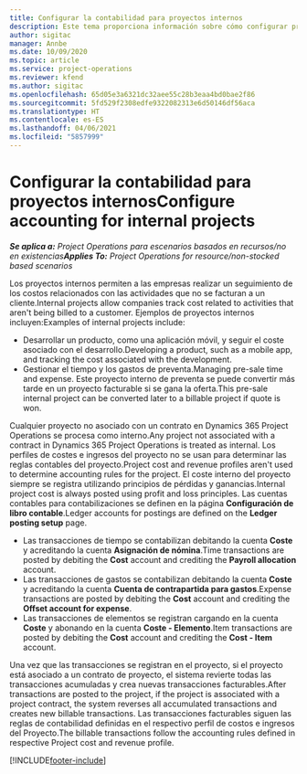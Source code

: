 ```yaml
---
title: Configurar la contabilidad para proyectos internos
description: Este tema proporciona información sobre cómo configurar prácticas de contabilidad para proyectos internos en Project Operations.
author: sigitac
manager: Annbe
ms.date: 10/09/2020
ms.topic: article
ms.service: project-operations
ms.reviewer: kfend
ms.author: sigitac
ms.openlocfilehash: 65d05e3a6321dc32aee55c28b3eaa4bd0bae2f86
ms.sourcegitcommit: 5fd529f2308edfe9322082313e6d50146df56aca
ms.translationtype: HT
ms.contentlocale: es-ES
ms.lasthandoff: 04/06/2021
ms.locfileid: "5857999"
---
```

# <a name="configure-accounting-for-internal-projects"></a><span data-ttu-id="7e35b-103">Configurar la contabilidad para proyectos internos</span><span class="sxs-lookup"><span data-stu-id="7e35b-103">Configure accounting for internal projects</span></span>

<span data-ttu-id="7e35b-104">_**Se aplica a:** Project Operations para escenarios basados en recursos/no en existencias_</span><span class="sxs-lookup"><span data-stu-id="7e35b-104">_**Applies To:** Project Operations for resource/non-stocked based scenarios_</span></span>

<span data-ttu-id="7e35b-105">Los proyectos internos permiten a las empresas realizar un seguimiento de los costos relacionados con las actividades que no se facturan a un cliente.</span><span class="sxs-lookup"><span data-stu-id="7e35b-105">Internal projects allow companies track cost related to activities that aren't being billed to a customer.</span></span> <span data-ttu-id="7e35b-106">Ejemplos de proyectos internos incluyen:</span><span class="sxs-lookup"><span data-stu-id="7e35b-106">Examples of internal projects include:</span></span>

- <span data-ttu-id="7e35b-107">Desarrollar un producto, como una aplicación móvil, y seguir el coste asociado con el desarrollo.</span><span class="sxs-lookup"><span data-stu-id="7e35b-107">Developing a product, such as a mobile app, and tracking the cost associated with the development.</span></span>
- <span data-ttu-id="7e35b-108">Gestionar el tiempo y los gastos de preventa.</span><span class="sxs-lookup"><span data-stu-id="7e35b-108">Managing pre-sale time and expense.</span></span> <span data-ttu-id="7e35b-109">Este proyecto interno de preventa se puede convertir más tarde en un proyecto facturable si se gana la oferta.</span><span class="sxs-lookup"><span data-stu-id="7e35b-109">This pre-sale internal project can be converted later to a billable project if quote is won.</span></span>

<span data-ttu-id="7e35b-110">Cualquier proyecto no asociado con un contrato en Dynamics 365 Project Operations se procesa como interno.</span><span class="sxs-lookup"><span data-stu-id="7e35b-110">Any project not associated with a contract in Dynamics 365 Project Operations is treated as internal.</span></span> <span data-ttu-id="7e35b-111">Los perfiles de costes e ingresos del proyecto no se usan para determinar las reglas contables del proyecto.</span><span class="sxs-lookup"><span data-stu-id="7e35b-111">Project cost and revenue profiles aren't used to determine accounting rules for the project.</span></span> <span data-ttu-id="7e35b-112">El coste interno del proyecto siempre se registra utilizando principios de pérdidas y ganancias.</span><span class="sxs-lookup"><span data-stu-id="7e35b-112">Internal project cost is always posted using profit and loss principles.</span></span> <span data-ttu-id="7e35b-113">Las cuentas contables para contabilizaciones se definen en la página **Configuración de libro contable**.</span><span class="sxs-lookup"><span data-stu-id="7e35b-113">Ledger accounts for postings are defined on the **Ledger posting setup** page.</span></span>

- <span data-ttu-id="7e35b-114">Las transacciones de tiempo se contabilizan debitando la cuenta **Coste** y acreditando la cuenta **Asignación de nómina**.</span><span class="sxs-lookup"><span data-stu-id="7e35b-114">Time transactions are posted by debiting the **Cost** account and crediting the **Payroll allocation** account.</span></span>
- <span data-ttu-id="7e35b-115">Las transacciones de gastos se contabilizan debitando la cuenta **Coste** y acreditando la cuenta **Cuenta de contrapartida para gastos**.</span><span class="sxs-lookup"><span data-stu-id="7e35b-115">Expense transactions are posted by debiting the **Cost** account and crediting the **Offset account for expense**.</span></span>
- <span data-ttu-id="7e35b-116">Las transacciones de elementos se registran cargando en la cuenta **Coste** y abonando en la cuenta **Coste - Elemento**.</span><span class="sxs-lookup"><span data-stu-id="7e35b-116">Item transactions are posted by debiting the **Cost** account and crediting the **Cost - Item** account.</span></span>

<span data-ttu-id="7e35b-117">Una vez que las transacciones se registran en el proyecto, si el proyecto está asociado a un contrato de proyecto, el sistema revierte todas las transacciones acumuladas y crea nuevas transacciones facturables.</span><span class="sxs-lookup"><span data-stu-id="7e35b-117">After transactions are posted to the project, if the project is associated with a project contract, the system reverses all accumulated transactions and creates new billable transactions.</span></span> <span data-ttu-id="7e35b-118">Las transacciones facturables siguen las reglas de contabilidad definidas en el respectivo perfil de costos e ingresos del Proyecto.</span><span class="sxs-lookup"><span data-stu-id="7e35b-118">The billable transactions follow the accounting rules defined in respective Project cost and revenue profile.</span></span>




[!INCLUDE[footer-include](../includes/footer-banner.md)]

